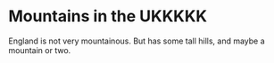 Mountains in the UKKKKK
=============
England is not very mountainous.
But has some tall hills, and maybe a mountain or two.
